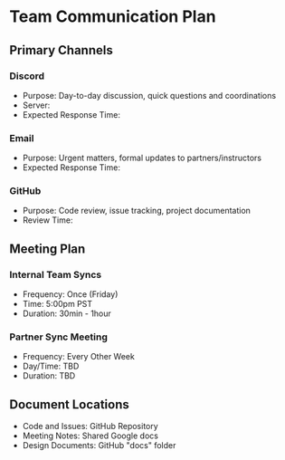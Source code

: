 # Team Communication Plan

## Primary Channels 

### Discord
* Purpose: Day-to-day discussion, quick questions and coordinations
* Server:
* Expected Response Time:

### Email 
* Purpose: Urgent matters, formal updates to partners/instructors
* Expected Response Time:

### GitHub 
* Purpose: Code review, issue tracking, project documentation
* Review Time:

## Meeting Plan

### Internal Team Syncs
* Frequency: Once (Friday)
* Time: 5:00pm PST
* Duration: 30min - 1hour

### Partner Sync Meeting
* Frequency: Every Other Week
* Day/Time: TBD
* Duration: TBD

## Document Locations
* Code and Issues: GitHub Repository
* Meeting Notes: Shared Google docs
* Design Documents: GitHub "docs" folder

  

